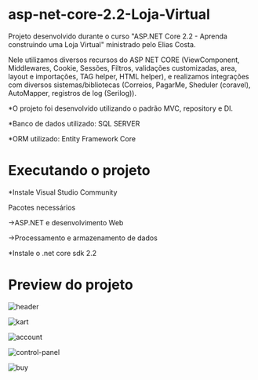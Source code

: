 # asp-net-core-2.2-Loja-Virtual
Projeto desenvolvido durante o curso "ASP.NET Core 2.2 - Aprenda construindo uma Loja Virtual" ministrado pelo Elias Costa.

Nele utilizamos diversos recursos do ASP NET CORE (ViewComponent, Middlewares, Cookie, Sessões, Filtros,
validações customizadas, area, layout e importações, TAG helper, HTML helper), e realizamos integrações com diversos sistemas/bibliotecas (Correios, PagarMe, Sheduler (coravel), AutoMapper, registros de log (Serilog)). 

*O projeto foi desenvolvido utilizando o padrão MVC, repository e DI.

*Banco de dados utilizado: SQL SERVER

*ORM utilizado: Entity Framework Core

# Executando o projeto

*Instale Visual Studio Community


Pacotes necessários


->ASP.NET e desenvolvimento Web


->Processamento e armazenamento de dados

*Instale o .net core sdk 2.2



# Preview do projeto

![header](https://user-images.githubusercontent.com/51132386/80565443-d3503380-89c6-11ea-9906-dea05cb03789.png)

![kart](https://user-images.githubusercontent.com/51132386/80565601-46f24080-89c7-11ea-95ff-c8fd93c1c2b1.png)

![account](https://user-images.githubusercontent.com/51132386/80565722-959fda80-89c7-11ea-9099-7dc9d63e9630.png)

![control-panel](https://user-images.githubusercontent.com/51132386/80565838-e0b9ed80-89c7-11ea-80df-0194509ae04a.png)

![buy](https://user-images.githubusercontent.com/51132386/80566211-d3e9c980-89c8-11ea-8da4-ecb14fc4bf3e.png)
